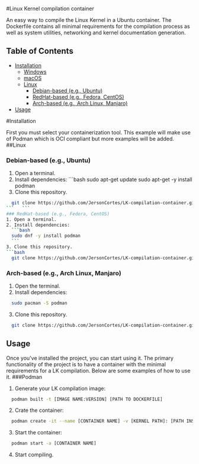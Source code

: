#Linux Kernel compilation container

An easy way to compile the Linux Kernel in a Ubuntu container. The Dockerfile contains all minimal requirements for the compilation process as well as system utilities, networking and kernel documentation generation.

## Table of Contents
  - [Installation](#installation)
    - [Windows](#windows)
    - [macOS](#macos)
    - [Linux](#linux)
        - [Debian-based (e.g., Ubuntu)](#debian-based-ubuntu)
        - [RedHat-based (e.g., Fedora, CentOS)](#redhat-based-fedora-centos)
        - [Arch-based (e.g., Arch Linux, Manjaro)](#arch-based-arch-linux-manjaro)
  - [Usage](#usage)

#Installation

  First you must select your containerization tool. This example will make use of Podman which is OCI compliant but more examples will be added.
##Linux
### Debian-based (e.g., Ubuntu)
  1. Open a terminal.
  2. Install dependencies:
    ```bash
    sudo apt-get update
    sudo apt-get -y install podman
  3. Clone this repository.
  ```bash
    git clone https://github.com/JersonCortes/LK-compilation-container.git
  ```   ```
### RedHat-based (e.g., Fedora, CentOS)
  1. Open a terminal.
  2. Install dependencies:
    ```bash
    sudo dnf -y install podman
    ```
  3. Clone this repository.
  ```bash
    git clone https://github.com/JersonCortes/LK-compilation-container.git
  ```
### Arch-based (e.g., Arch Linux, Manjaro)
  1. Open the terminal.
  2. Install dependencies:
  ```bash
    sudo pacman -S podman
  ```
  3. Clone this repository.
  ```bash
    git clone https://github.com/JersonCortes/LK-compilation-container.git
  ```
## Usage
Once you've installed the project, you can start using it. The primary functionality of the project is to have a container with the minimal requirements for a LK compilation. Below are some examples of how to use it.
###Podman
  1. Generate your LK compilation image:
  ```bash
    podman built -t [IMAGE NAME:VERSION] [PATH TO DOCKERFILE]
  ```
  2. Crate the container:
  ```bash
    podman create -it --name [CONTAINER NAME] -v [KERNEL PATH]: [PATH INSIDE CONTAINER] /bin/bash
  ```
  3. Start the container:
  ```bash
    podman start -a [CONTAINER NAME]
  ```
  4. Start compiling.
